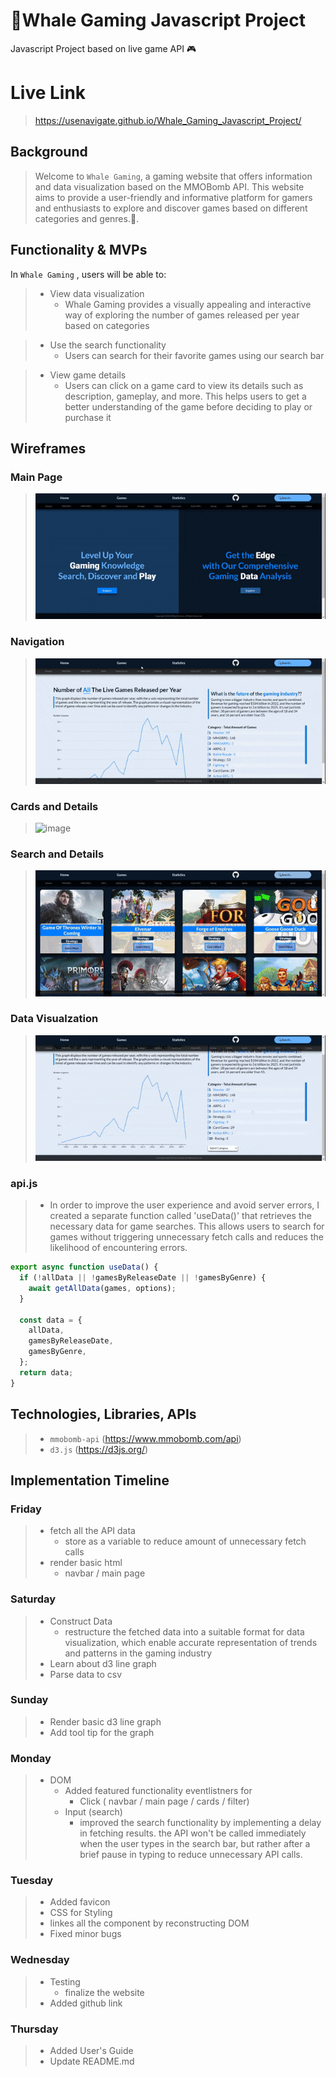 # 🐳Whale Gaming Javascript Project

Javascript Project based on live game API 🎮

# Live Link

> https://usenavigate.github.io/Whale_Gaming_Javascript_Project/

## Background

> Welcome to `Whale Gaming`, a gaming website that offers information and data visualization based on the MMOBomb API. This website aims to provide a user-friendly and informative platform for gamers and enthusiasts to explore and discover games based on different categories and genres.🐋.

## Functionality & MVPs

In `Whale Gaming` , users will be able to:

> - View data visualization
>   - Whale Gaming provides a visually appealing and interactive way of exploring the number of games released per year based on categories

> - Use the search functionality
>   - Users can search for their favorite games using our search bar

> - View game details
>   - Users can click on a game card to view its details such as description, gameplay, and more. This helps users to get a better understanding of the game before deciding to play or purchase it

## Wireframes

### Main Page

> ![image](gif/main_page.gif)

### Navigation

> ![image](gif/navigation.gif)

### Cards and Details

> ![image](gif/card.gif)

### Search and Details

> ![image](gif/search_bar.gif)

### Data Visualzation

> ![image](gif/stat.gif)

### api.js

> - In order to improve the user experience and avoid server errors, I created a separate function called 'useData()' that retrieves the necessary data for game searches. This allows users to search for games without triggering unnecessary fetch calls and reduces the likelihood of encountering errors.

```javascript
export async function useData() {
  if (!allData || !gamesByReleaseDate || !gamesByGenre) {
    await getAllData(games, options);
  }

  const data = {
    allData,
    gamesByReleaseDate,
    gamesByGenre,
  };
  return data;
}
```



## Technologies, Libraries, APIs

> - `mmobomb-api` (https://www.mmobomb.com/api)
> - `d3.js` (https://d3js.org/)

## Implementation Timeline

### Friday

> - fetch all the API data
>   - store as a variable to reduce amount of unnecessary fetch calls
> - render basic html
>   - navbar / main page

### Saturday

> - Construct Data
>   - restructure the fetched data into a suitable format for data visualization, which enable accurate representation of trends and patterns in the gaming industry
> - Learn about d3 line graph
> - Parse data to csv

### Sunday

> - Render basic d3 line graph
> - Add tool tip for the graph

### Monday

> - DOM
>   - Added featured functionality eventlistners for
>     - Click ( navbar / main page / cards / filter)
>   - Input (search)
>     - improved the search functionality by implementing a delay in fetching results. the API won't be called immediately when the user types in the search bar, but rather after a brief pause in typing to reduce unnecessary API calls.

### Tuesday

> - Added favicon
> - CSS for Styling
> - linkes all the component by reconstructing DOM
> - Fixed minor bugs

### Wednesday

> - Testing
>   - finalize the website
> - Added github link

### Thursday

> - Added User's Guide
> - Update README.md
